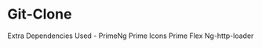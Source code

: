 # Git-Clone

Extra Dependencies Used - 
    PrimeNg
    Prime Icons
    Prime Flex
    Ng-http-loader

